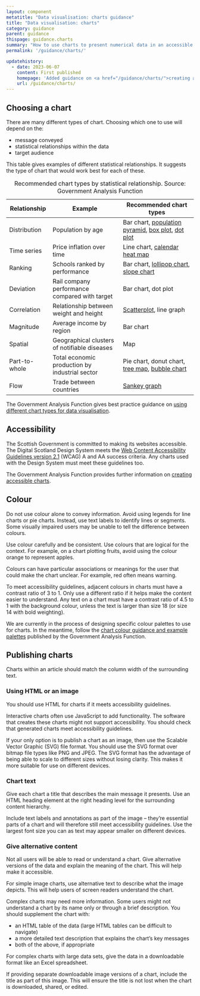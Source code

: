 ```yaml
---
layout: component
metatitle: "Data visualisation: charts guidance"
title: "Data visualisation: charts"
category: guidance
parent: guidance
thispage: guidance.charts
summary: "How to use charts to present numerical data in an accessible way."
permalink: '/guidance/charts/'

updatehistory:
  - date: 2023-06-07
    content: First published
    homepage: 'Added guidance on <a href="/guidance/charts/">creating accessible charts</a>'
    url: /guidance/charts/
---
```


## Choosing a chart

There are many different types of chart. Choosing which one to use will depend on the:

- message conveyed
- statistical relationships within the data
- target audience

This table gives examples of different statistical relationships. It suggests the type of chart that would work best for each of these.

<table class="ds_table" data-smallscreen="scrolling">
    <caption>Recommended chart types by statistical relationship. Source: Government Analysis Function</caption>
    <thead>
        <tr>
            <th scope="col">Relationship</th>
            <th scope="col">Example</th>
            <th scope="col">Recommended chart types</th>
        </tr>
    </thead>
    <tbody>
        <tr>
            <td>Distribution</td>
            <td>Population by age</td>
            <td>Bar chart, <a href="https://www.ons.gov.uk/peoplepopulationandcommunity/populationandmigration/populationestimates/articles/ukpopulationpyramidinteractive/2020-01-08">population pyramid</a>, <a href="https://en.wikipedia.org/wiki/Box_plot">box plot</a>, <a href="https://en.wikipedia.org/wiki/Dot_plot_%28statistics%29">dot plot</a></td>
        </tr>
        <tr>
            <td>Time series</td>
            <td>Price inflation over time</td>
            <td>Line chart, <a href="https://www.ons.gov.uk/peoplepopulationandcommunity/birthsdeathsandmarriages/livebirths/articles/howpopularisyourbirthday/2015-12-18">calendar heat map</a></td>
        </tr>
        <tr>
            <td>Ranking</td>
            <td>Schools ranked by performance</td>
            <td>Bar chart, <a href="https://en.wikipedia.org/wiki/Lollipop_graph">lollipop chart</a>, <a href="https://towardsdatascience.com/slope-charts-why-how-11c2a0bc28be">slope chart</a></td>
        </tr>
        <tr>
            <td>Deviation</td>
            <td>Rail company performance compared with target</td>
            <td>Bar chart, dot plot</td>
        </tr>
        <tr>
            <td>Correlation</td>
            <td>Relationship between weight and height</td>
            <td><a href="https://en.wikipedia.org/wiki/Scatter_plot">Scatterplot</a>, line graph</td>
        </tr>
        <tr>
            <td>Magnitude</td>
            <td>Average income by region</td>
            <td>Bar chart</td>
        </tr>
        <tr>
            <td>Spatial</td>
            <td>Geographical clusters of notifiable diseases</td>
            <td>Map</td>
        </tr>
        <tr>
            <td>Part-to-whole</td>
            <td>Total economic production by industrial sector</td>
            <td>Pie chart, donut chart, <a href="https://www.data-to-viz.com/graph/treemap.html">tree map</a>, <a href="https://en.wikipedia.org/wiki/Bubble_chart">bubble chart</a></td>
        </tr>
        <tr>
            <td>Flow</td>
            <td>Trade between countries</td>
            <td><a href="https://en.wikipedia.org/wiki/Sankey_diagram">Sankey graph</a></td>
        </tr>
    </tbody>
</table>

The Government Analysis Function gives best practice guidance on [using different chart types for data visualisation](https://analysisfunction.civilservice.gov.uk/policy-store/data-visualisation-charts/).

## Accessibility

The Scottish Government is committed to making its websites accessible. The Digital Scotland Design System meets the [Web Content Accessibility Guidelines version 2.1](https://www.w3.org/TR/WCAG21/) (WCAG) A and AA success criteria. Any charts used with the Design System must meet these guidelines too.

The Government Analysis Function provides further information on [creating accessible charts](https://analysisfunction.civilservice.gov.uk/policy-store/making-analytical-publications-accessible/).

## Colour 

Do not use colour alone to convey information. Avoid using legends for line charts or pie charts. Instead, use text labels to identify lines or segments. Some visually impaired users may be unable to tell the difference between colours.

Use colour carefully and be consistent. Use colours that are logical for the context. For example, on a chart plotting fruits, avoid using the colour orange to represent apples.

Colours can have particular associations or meanings for the user that could make the chart unclear. For example, red often means warning.

To meet accessibility guidelines, adjacent colours in charts must have a contrast ratio of 3 to 1. Only use a different ratio if it helps make the content easier to understand. Any text on a chart must have a contrast ratio of 4.5 to 1 with the background colour, unless the text is larger than size 18 (or size 14 with bold weighting). 

We are currently in the process of designing specific colour palettes to use for charts. In the meantime, follow the [chart colour guidance and example palettes](https://analysisfunction.civilservice.gov.uk/policy-store/data-visualisation-colours-in-charts/) published by the Government Analysis Function.

## Publishing charts

Charts within an article should match the column width of the surrounding text.

### Using HTML or an image

You should use HTML for charts if it meets accessibility guidelines.

Interactive charts often use JavaScript to add functionality. The software that creates these charts might not support accessibility. You should check that generated charts meet accessibility guidelines.

If your only option is to publish a chart as an image, then use the Scalable Vector Graphic (SVG) file format. You should use the SVG format over bitmap file types like PNG and JPEG. The SVG format has the advantage of being able to scale to different sizes without losing clarity. This makes it more suitable for use on different devices.

### Chart text

Give each chart a title that describes the main message it presents. Use an HTML heading element at the right heading level for the surrounding content hierarchy.

Include text labels and annotations as part of the image – they’re essential parts of a chart and will therefore still meet accessibility guidelines. Use the largest font size you can as text may appear smaller on different devices.

### Give alternative content

Not all users will be able to read or understand a chart. Give alternative versions of the data and explain the meaning of the chart. This will help make it accessible. 

For simple image charts, use alternative text to describe what the image depicts. This will help users of screen readers understand the chart.

Complex charts may need more information. Some users might not understand a chart by its name only or through a brief description. You should supplement the chart with:

- an HTML table of the data (large HTML tables can be difficult to navigate)
- a more detailed text description that explains the chart’s key messages
- both of the above, if appropriate

For complex charts with large data sets, give the data in a downloadable format like an Excel spreadsheet.

If providing separate downloadable image versions of a chart, include the title as part of this image. This will ensure the title is not lost when the chart is downloaded, shared, or edited.